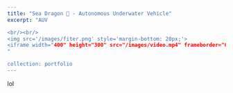 ```yaml
---
title: "Sea Dragon 🐉 - Autonomous Underwater Vehicle"
excerpt: "AUV

<br/><br/>
<img src='/images/fiter.png' style='margin-bottom: 20px;'>
<iframe width="400" height="300" src="/images/video.mp4" frameborder="0" allowfullscreen></iframe>
"

collection: portfolio
---
```


lol